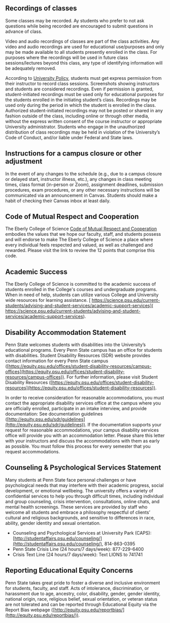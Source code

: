 ## Recordings of classes

Some classes may be recorded. Ay students who prefer to not ask questions while being recorded are encouraged to submit questions in advance of class.

Video and audio recordings of classes are part of the class activities. Any video and audio recordings are used for educational use/purposes and only may be made available to all students presently enrolled in the class. For purposes where the recordings will be used in future class sessions/lectures beyond this class, any type of identifying information will be adequately removed.

According to [University Policy](https://policy.psu.edu/policies/ad40), students must get express permission from their instructor to record class sessions. Screenshots showing instructors and students are considered recordings. Even if permission is granted, student-initiated recordings must be used only for educational purposes for the students enrolled in the initiating student’s class. Recordings may be used only during the period in which the student is enrolled in the class. Authorized student-initiated recordings may not be posted or shared in any fashion outside of the class, including online or through other media, without the express written consent of the course instructor or appropriate University administrator. Students who engage in the unauthorized distribution of class recordings may be held in violation of the University’s Code of Conduct, and/or liable under Federal and State laws.

## Instructions for a campus closure or other adjustment
In the event of any changes to the schedule (e.g., due to a campus closure or delayed start, instructor illness, etc.), any changes in class meeting times, class format (in-person or Zoom), assignment deadlines, submission procedures, exam procedures, or any other necessary instructions will be communicated via an announcement in Canvas.  Students should make a habit of checking their Canvas inbox at least daily.  

## Code of Mutual Respect and Cooperation
The Eberly College of Science [Code of Mutual Respect and Cooperation](https://science.psu.edu/climate-and-diversity/code-mutual-respect-and-cooperation) embodies the values that we hope our faculty, staff, and students possess and will endorse to make The Eberly College of Science a place where every individual feels respected and valued, as well as challenged and rewarded.
Please visit the link to review the 12 points that comprise this code.

## Academic Success
The Eberly College of Science is committed to the academic success of students enrolled in the College's courses and undergraduate programs.
When in need of help, students can utilize various College and University wide resources for learning assistance. [ https://science.psu.edu/current-students/advising-and-student-services/academic-support-services]( https://science.psu.edu/current-students/advising-and-student-services/academic-support-services).

## Disability Accommodation Statement

Penn State welcomes students with disabilities into the University’s educational programs. Every Penn State campus has an office for students with disabilities. Student Disability Resources (SDR) website provides contact information for every Penn State campus
([https://equity.psu.edu/offices/student-disability-resources/campus-offices](https://equity.psu.edu/offices/student-disability-resources/campus-offices)). For further information, please visit Student Disability Resources ([https://equity.psu.edu/offices/student-disability-resources](https://equity.psu.edu/offices/student-disability-resources)).

In order to receive consideration for reasonable accommodations, you must contact the appropriate disability services office at the campus where you are officially enrolled, participate in an intake interview, and provide documentation: See documentation guidelines
([http://equity.psu.edu/sdr/guidelines](http://equity.psu.edu/sdr/guidelines)). If the documentation supports your request for reasonable accommodations, your campus disability services office will provide you with an accommodation letter. Please share this letter with your instructors and discuss the accommodations with them as early as possible. You must follow this process for every semester that you request accommodations.

## Counseling & Psychological Services Statement

Many students at Penn State face personal challenges or have psychological needs that may interfere with their academic progress, social development, or emotional wellbeing. The university offers a variety of confidential services to help you through difficult times, including individual and group counseling, crisis intervention, consultations, online chats, and mental health screenings. These services are provided by staff who welcome all students and embrace a philosophy respectful of clients’ cultural and religious backgrounds, and sensitive to differences in race, ability, gender identity and sexual orientation.

- Counseling and Psychological Services at University Park (CAPS): [http://studentaffairs.psu.edu/counseling/](http://studentaffairs.psu.edu/counseling/), 814-863-0395
- Penn State Crisis Line (24 hours/7 days/week): 877-229-6400
- Crisis Text Line (24 hours/7 days/week): Text LIONS to 741741

## Reporting Educational Equity Concerns

Penn State takes great pride to foster a diverse and inclusive environment for students, faculty, and staff. Acts of intolerance, discrimination, or harassment due to age, ancestry, color, disability, gender, gender identity, national origin, race, religious belief, sexual orientation, or veteran status are not tolerated and can be reported through Educational Equity via the Report Bias webpage ([http://equity.psu.edu/reportbias/](http://equity.psu.edu/reportbias/)).
